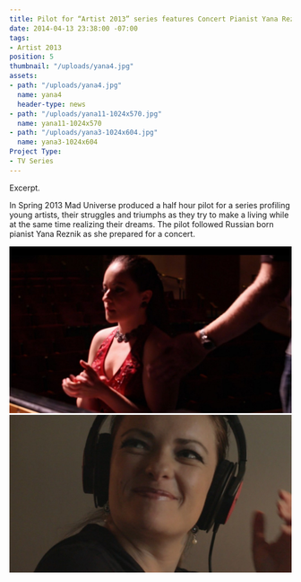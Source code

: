 ```yaml
---
title: Pilot for “Artist 2013” series features Concert Pianist Yana Reznik
date: 2014-04-13 23:38:00 -07:00
tags:
- Artist 2013
position: 5
thumbnail: "/uploads/yana4.jpg"
assets:
- path: "/uploads/yana4.jpg"
  name: yana4
  header-type: news
- path: "/uploads/yana11-1024x570.jpg"
  name: yana11-1024x570
- path: "/uploads/yana3-1024x604.jpg"
  name: yana3-1024x604
Project Type:
- TV Series
---
```


Excerpt.


In Spring 2013 Mad Universe produced a half hour pilot for a series profiling young artists, their struggles and triumphs as they try to make a living while at the same time realizing their dreams. The pilot followed Russian born pianist Yana Reznik as she prepared for a concert.

![yana3-1024x604](/uploads/yana3-1024x604.jpg)
![yana11-1024x570](/uploads/yana11-1024x570.jpg) 
